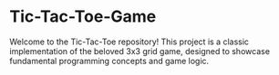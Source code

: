 # Tic-Tac-Toe-Game
Welcome to the Tic-Tac-Toe repository! This project is a classic implementation of the beloved 3x3 grid game, designed to showcase fundamental programming concepts and game logic.

